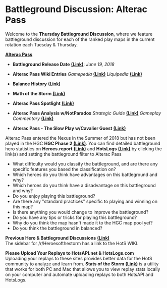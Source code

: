 # Battleground Discussion: Alterac Pass

Welcome to the **Thursday Battleground Discussion**, where we feature battleground discussion for each of the ranked play maps in the current rotation each Tuesday & Thursday.

[**Alterac Pass**](https://heroesofthestorm.com/static/images/battlegrounds/bg_alterac-pass.jpg)

* **Battleground Release Date** [**(Link)**](http://nexuscompendium.com/battlegrounds.php): *June 19, 2018*

* **Alterac Pass Wiki Entries** *Gamepedia* [**(Link)**](https://heroesofthestorm.gamepedia.com/Alterac_Pass) *Liquipedia* [**(Link)**](https://liquipedia.net/heroes/Alterac_Pass)

* **Balance History** [**(Link)**](https://heroespatchnotes.com/battleground/alteracpass.html)

* **Math of the Storm**  [**(Link)**](https://tempostorm.com/articles/math-of-the-storm-alterac-pass)

* **Alterac Pass Spotlight**  [**(Link)**](https://www.youtube.com/watch?v=0rESl9P2BPg)

* **Alterac Pass Analysis w/NotParadox** *Strategic Guide* [**(Link)**](https://www.youtube.com/watch?v=YfI8MOJr9Dw) *Gameplay Commentary* [**(Link)**](https://www.youtube.com/watch?v=og9YxtPEaBY)

* **Alterac Pass - The Slow Play  w/Cavalier Guest** [**(Link)**](https://www.youtube.com/watch?v=kX78d0UozuI&t=4s)

Alterac Pass entered the Nexus in the Summer of 2018 but has not been played in the HGC **HGC Phase 2** [**(Link)**](https://masterleague.net/map/alterac-pass/).  You can find detailed battleground hero statistics on **Heroes.report** [**(Link)**](https://heroes.report/) and **HotsLogs** [**(Link)**](https://www.hotslogs.com/Sitewide/HeroAndMapStatistics) by clicking the link(s) and setting the battleground filter to Alterac Pass
  
* What difficulty would you classify the battleground, and are there any specific features you based the classification on?  
* Which heroes do you think have advantages on this battleground and why?
* Which heroes do you think have a disadvantage on this battleground and why?
* Do you enjoy playing this battleground?
* Are there any "standard practices" specific to playing and winning on this map?
* Is there anything you would change to improve the battleground?
* Do you have any tips or tricks for playing this battleground?
* Why do you think the map hasn't made it to the HGC map pool yet?
* Do you think the battleground in balanced?

**Previous Hero & Battleground Discussions** [**(Link)**](https://www.reddit.com/r/heroesofthestorm/wiki/herodiscussions)  
The sidebar for /r/Heroesofthestorm has a link to the HotS WIKI.

**Please Upload Your Replays to HotsAPI.net & HotsLogs.com**  
Uploading your replays to these sites provides better data for the HotS community to analyze and learn from. **Stats of the Storm** [**(Link)**](https://ebshimizu.github.io/stats-of-the-storm/) is a utility that works for both PC and Mac that allows you to view replay stats locally on your computer and automate uploading replays to both HotsAPI and HotsLogs.